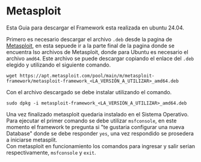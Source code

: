 # <ims>Metasploit</ims>

Esta Guia para descargar el Framework esta realizada en ubuntu 24.04.<br>

Primero es necesario descargar el archivo `.deb` desde la pagina de [Metasploit](https://apt.metasploit.com), en esta sepuede ir a la parte final de la pagina donde se encuentra lso archivos de Metasploit, donde para Ubuntu es necesario el archivo `amd64`.
Este archivo se puede descargar copiando el enlace del `.deb` elegido y utilizando el siguiente comando.

```
wget https://apt.metasploit.com/pool/main/m/metasploit-framework/metasploit-framework_<LA_VERSIÓN_A_UTILIZAR>_amd64.deb
```

Con el archivo descargado se debe instalar utilizando el comando.

```
sudo dpkg -i metasploit-framework_<LA_VERSIÓN_A_UTILIZAR>_amd64.deb
```

Una vez finalizado metasploit quedaria instalado en el Sistema Operativo. Para ejecutar el primer comando se debe utilizar `msfconsole`, en este momento el framework te pregunta si "te gustaria configurar una nueva Database" donde se debe responder `yes`, una vez respondido se prosedera a iniciarse metasplit.<br>
Con metasploit en funcionamiento los comandos para ingresar y salir serian respectivamente, `msfconsole` y `exit`.
